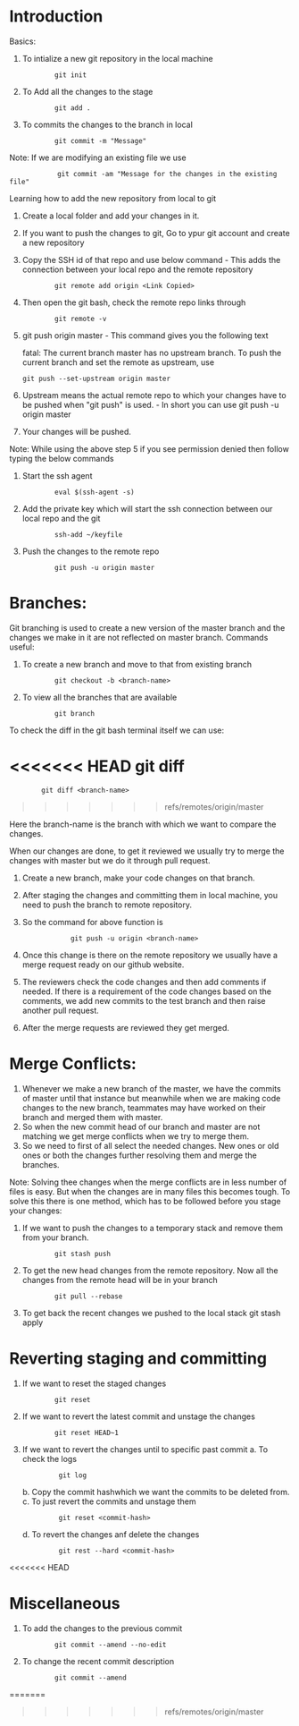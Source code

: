 # Introduction

Basics:

1.  To intialize a new git repository in the local machine

                git init

2.  To Add all the changes to the stage

                git add .

3.  To commits the changes to the branch in local

                git commit -m "Message"

Note:
If we are modifying an existing file we use

                git commit -am "Message for the changes in the existing file"

Learning how to add the new repository from local to git

1.  Create a local folder and add your changes in it.
2.  If you want to push the changes to git, Go to ypur git account and create a new repository
3.  Copy the SSH id of that repo and use below command - This adds the connection between your local repo and the remote repository

                git remote add origin <Link Copied>

4.  Then open the git bash, check the remote repo links through

                git remote -v

5.  git push origin master - This command gives you the following text

    fatal: The current branch master has no upstream branch.
    To push the current branch and set the remote as upstream, use

        git push --set-upstream origin master

6.  Upstream means the actual remote repo to which your changes have to be pushed when "git push" is used. - In short you can use git push -u origin master
7.  Your changes will be pushed.

Note:
While using the above step 5 if you see permission denied then follow typing the below commands

1.  Start the ssh agent

                eval $(ssh-agent -s)

2.  Add the private key which will start the ssh connection between our local repo and the git

                ssh-add ~/keyfile

3.  Push the changes to the remote repo

                git push -u origin master

# Branches:

Git branching is used to create a new version of the master branch and the changes we make in it are not reflected on master branch. Commands useful:

1.  To create a new branch and move to that from existing branch

                git checkout -b <branch-name>

2.  To view all the branches that are available

                git branch

To check the diff in the git bash terminal itself we can use:

<<<<<<< HEAD
                git diff <branch-name>
=======
            git diff <branch-name>

>>>>>>> refs/remotes/origin/master

Here the branch-name is the branch with which we want to compare the changes.

When our changes are done, to get it reviewed we usually try to merge the changes with master but we do it through pull request.

1.  Create a new branch, make your code changes on that branch.
2.  After staging the changes and committing them in local machine, you need to push the branch to remote repository.
3.  So the command for above function is

                    git push -u origin <branch-name>

4.  Once this change is there on the remote repository we usually have a merge request ready on our github website.
5.  The reviewers check the code changes and then add comments if needed. If there is a requirement of the code changes based on the comments, we add new commits to the test branch and then raise another pull request.
6.  After the merge requests are reviewed they get merged.

# Merge Conflicts:

1. Whenever we make a new branch of the master, we have the commits of master until that instance but meanwhile when we are making code changes to the new branch, teammates may have worked on their branch and merged them with master.
2. So when the new commit head of our branch and master are not matching we get merge conflicts when we try to merge them.
3. So we need to first of all select the needed changes. New ones or old ones or both the changes further resolving them and merge the branches.

Note:
Solving thee changes when the merge conflicts are in less number of files is easy. But when the changes are in many files this becomes tough. To solve this there is one method, which has to be followed before you stage your changes:

1.  If we want to push the changes to a temporary stack and remove them from your branch.

                git stash push

2.  To get the new head changes from the remote repository. Now all the changes from the remote head will be in your branch

                git pull --rebase

3.  To get back the recent changes we pushed to the local stack
    git stash apply

# Reverting staging and committing

1.  If we want to reset the staged changes

                git reset

2.  If we want to revert the latest commit and unstage the changes

                git reset HEAD~1

3.  If we want to revert the changes until to specific past commit
    a. To check the logs

                 git log

    b. Copy the commit hashwhich we want the commits to be deleted from.
    c. To just revert the commits and unstage them

                 git reset <commit-hash>

    d. To revert the changes anf delete the changes

                 git rest --hard <commit-hash>
<<<<<<< HEAD

# Miscellaneous

1.  To add the changes to the previous commit

                git commit --amend --no-edit

2.  To change the recent commit description

                git commit --amend
=======
>>>>>>> refs/remotes/origin/master
